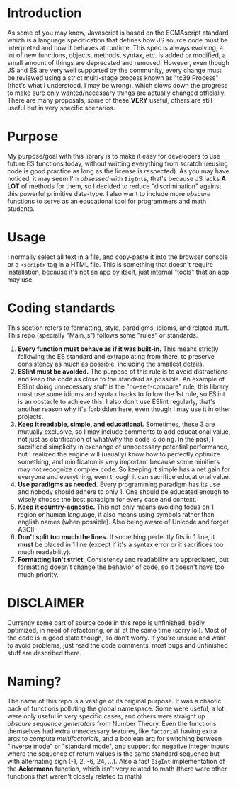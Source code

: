 # Introduction
As some of you may know, Javascript is based on the ECMAscript standard, which is a language specification that defines how JS source code must be interpreted and how it behaves at runtime. This spec is always evolving, a lot of new functions, objects, methods, syntax, etc. is added or modified, a small amount of things are deprecated and removed. However, even though JS and ES are very well supported by the community, every change must be reviewed using a strict multi-stage process known as "tc39 Process" (that's what I understood, I may be wrong), which slows down the progress to make sure only wanted/necessary things are actually changed officially. There are many proposals, some of these **VERY** useful, others are still useful but in very specific scenarios.

# Purpose
My purpose/goal with this library is to make it easy for developers to use future ES functions today, without writting everything from scratch (reusing code is good practice as long as the license is respected). As you may have noticed, it may seem I'm *obsessed* with `BigInt`s, that's because JS lacks **A LOT** of methods for them, so I decided to reduce "discrimination" against this powerful primitive data-type. I also want to include more *obscure* functions to serve as an educational tool for programmers and math students.

# Usage
I normally select all text in a file, and copy-paste it into the browser console or a `<script>` tag in a HTML file. This is something that doesn't require installation, because it's not an app by itself, just internal "tools" that an app may use.

# Coding standards
This section refers to formatting, style, paradigms, idioms, and related stuff. This repo (specially "Main.js") follows some "rules" or standards.
1. **Every function must behave as if it was built-in.** This means strictly following the ES standard and extrapolating from there, to preserve consistency as much as possible, including the smallest details.
2. **ESlint must be avoided.** The purpose of this rule is to avoid distractions and keep the code as close to the standard as possible. An example of ESlint doing unnecessary stuff is the "no-self-compare" rule, this library must use some idioms and syntax hacks to follow the 1st rule, so ESlint is an obstacle to achieve this. I also don't use ESlint regularly, that's another reason why it's forbidden here, even though I may use it in other projects.
3. **Keep it readable, simple, and educational.** Sometimes, these 3 are mutually exclusive, so I may include comments to add educational value, not just as clarification of what/why the code is doing. In the past, I sacrificed simplicity in exchange of unnecessary potential performance, but I realized the engine will (usually) know how to perfectly optimize something, and minificaton is very important because some minifiers may not recognize complex code. So keeping it simple has a net gain for everyone and everything, even though it can sacrifice educational value.
4. **Use paradigms as needed.** Every programming paradigm has its use and nobody should adhere to only 1. One should be educated enough to wisely choose the best paradigm for every case and context.
5. **Keep it country-agnostic.** This not only means avoiding focus on 1 region or human language, it also means using symbols rather than english names (when possible). Also being aware of Unicode and forget ASCII.
6. **Don't split too much the lines.** If something perfectly fits in 1 line, it **must** be placed in 1 line (except if it's a syntax error or it sacrifices too much readability).
7. **Formatting isn't strict.** Consistency and readability are appreciated, but formatting doesn't change the behavior of code, so it doesn't have too much priority.

# DISCLAIMER
Currently some part of source code in this repo is unfinished, badly optimized, in need of refactoring, or all at the same time (sorry lol). Most of the code is in good state though, so don't worry. If you're unsure and want to avoid problems, just read the code comments, most bugs and unfinished stuff are described there.

# Naming?
The name of this repo is a vestige of its original purpose. It was a chaotic pack of functions polluting the global namespace. Some were useful, a lot were only useful in very specific cases, and others were straight up *obscure sequence generators* from Number Theory. Even the functions themselves had extra unnecessary features, like `factorial` having extra args to compute *multifactorials*, and a boolean arg for switching between "inverse mode" or "standard mode", and support for negative integer inputs where the sequence of return values is the same standard sequence but with alternating sign (-1, 2, -6, 24, ...). Also a fast `BigInt` implementation of the **Ackermann** function, which isn't very related to math (there were other functions that weren't closely related to math)
